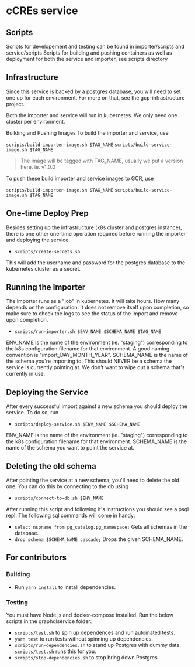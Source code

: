 # cCREs service

## Scripts

Scripts for developement and testing can be found in importer/scripts and service/scripts
Scripts for building and pushing containers as well as deployment for both the service and importer, see scripts directory

## Infrastructure

Since this service is backed by a postgres database, you will need to set one up for each environment.
For more on that, see the gcp-infrastructure project.

Both the importer and service will run in kubernetes. We only need one cluster per environment.

Building and Pushing Images
To build the importer and service, use

`scripts/build-importer-image.sh $TAG_NAME`
`scripts/build-service-image.sh $TAG_NAME`

> The image will be tagged with TAG_NAME, usually we put a version here. ie. v1.0.0

To push these build importer and service images to GCR, use

`scripts/build-importer-image.sh $TAG_NAME`
`scripts/build-service-image.sh $TAG_NAME`

## One-time Deploy Prep

Besides setting up the infrastructure (k8s cluster and postgres instance), there is one other one-time operation required before running the importer and deploying the service.

- `scripts/create-secrets.sh`

This will add the username and password for the postgres database to the kubernetes cluster as a secret.

## Running the Importer

The importer runs as a "job" in kubernetes. It will take hours. How many depends on the configuration. It does not remove itself upon completion, so make sure to check the logs to see the status of the import and remove upon completion.

- `scripts/run-importer.sh $ENV_NAME $SCHEMA_NAME $TAG_NAME`

ENV_NAME is the name of the environment (ie. "staging") corresponding to the k8s configuration filename for that environment. A good naming convention is "import_DAY_MONTH_YEAR".
SCHEMA_NAME is the name of the schema you're importing to. This should NEVER be a schema the service is currently pointing at. We don't want to wipe out a schema that's currently in use.

## Deploying the Service

After every successful import against a new schema you should deploy the service. To do so, run

- `scripts/deploy-service.sh $ENV_NAME $SCHEMA_NAME`

ENV_NAME is the name of the environment (ie. "staging") corresponding to the k8s configuration filename for that environment.
SCHEMA_NAME is the name of the schema you want to point the service at.

## Deleting the old schema

After pointing the service at a new schema, you'll need to delete the old one. You can do this by connecting to the db using

- `scripts/connect-to-db.sh $ENV_NAME`

After running this script and following it's instructions you should see a psql repl. The following sql commands will come in handy:

- `select nspname from pg_catalog.pg_namespace;` Gets all schemas in the database.
- `drop schema $SCHEMA_NAME cascade;` Drops the given SCHEMA_NAME.

## For contributors

### Building

- Run `yarn install` to install dependencies.

### Testing

You must have Node.js and docker-compose installed. Run the below scripts in the graphqlservice folder:

- `scripts/test.sh` to spin up dependences and run automated tests.
- `yarn test` to run tests without spinning up dependencies.
- `scripts/run-dependencies.sh` to stand up Postgres with dummy data. `scripts/test.sh` runs this for you.
- `scripts/stop-dependencies.sh` to stop bring down Postgres.
